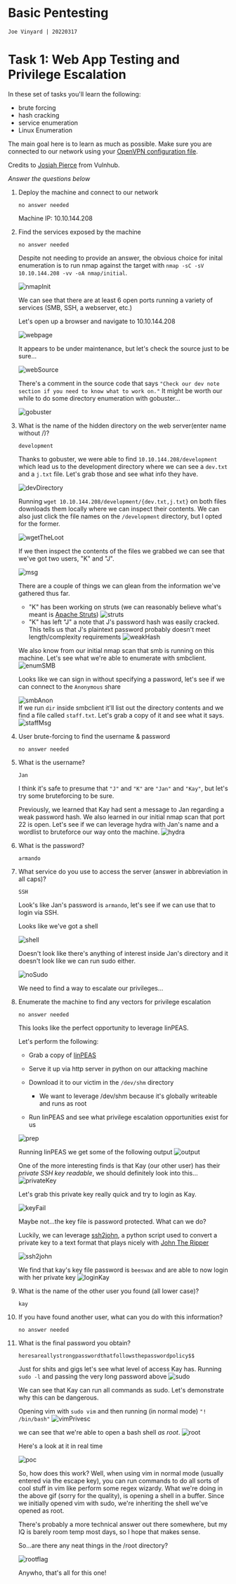 # Basic Pentesting
```
Joe Vinyard | 20220317
```

# Task 1: Web App Testing and Privilege Escalation
In these set of tasks you'll learn the following:
* brute forcing
* hash cracking
* service enumeration
* Linux Enumeration

The main goal here is to learn as much as possible.  Make sure you are connected to our network using your [OpenVPN configuration file](https://tryhackme.com/access).

Credits to [Josiah Pierce](https://www.vulnhub.com/author/josiah-pierce,569/) from Vulnhub.

*Answer the questions below* 

1. Deploy the machine and connect to our network
    ```
    no answer needed
    ```
    Machine IP: 10.10.144.208

2. Find the services exposed by the machine
    ```
    no answer needed
    ```
    Despite not needing to provide an answer, the obvious choice for inital enumeration is to run nmap against the target with `nmap -sC -sV 10.10.144.208 -vv -oA nmap/initial`.


    ![nmapInit](./loot_basicPen/nmapInit.png)

    We can see that there are at least 6 open ports running a variety of services (SMB, SSH, a webserver, etc.)

    Let's open up a browser and navigate to 10.10.144.208 
    
    ![webpage](./loot_basicPen/webPage.png)

    It appears to be under maintenance, but let's check the source just to be sure... 
    
    ![webSource](./loot_basicPen/webPage_source.png)

    There's a comment in the source code that says `"Check our dev note section if you need to know what to work on."`  It might be worth our while to do some directory enumeration with gobuster...
    
    ![gobuster](./loot_basicPen/gobusterScan.png)

3. What is the name of the hidden directory on the web server(enter name without /)?
    ```
    development
    ```
    Thanks to gobuster, we were able to find `10.10.144.208/development` which lead us to the development directory where we can see a `dev.txt` and a `j.txt` file.  Let's grab those and see what info they have. 
    
    ![devDirectory](./loot_basicPen/devDirectory.png)

    Running `wget 10.10.144.208/development/{dev.txt,j.txt}` on both files downloads them locally where we can inspect their contents.  We can also just click the file names on the `/development` directory, but I opted for the former. 
    
    ![wgetTheLoot](./loot_basicPen/wgetTheLoot.png)

    If we then inspect the contents of the files we grabbed we can see that we've got two users, "K" and "J". 
    
    ![msg](./loot_basicPen/messages.png)

    There are a couple of things we can glean from the information we've gathered thus far. 
    
    * "K" has been working on struts (we can reasonably believe what's meant is [Apache Struts](https://struts.apache.org/)) ![struts](./loot_basicPen/apacheStruts.png)
    * "K" has left "J" a note that J's password hash was easily cracked.  This tells us that J's plaintext password probably doesn't meet length/complexity requirements ![weakHash](./loot_basicPen/weakHash.png)

    We also know from our initial nmap scan that smb is running on this machine.  Let's see what we're able to enumerate with smbclient. ![enumSMB](./loot_basicPen/enum_smbclient.png)

    Looks like we can sign in without specifying a password, let's see if we can connect to the `Anonymous` share 
    
    ![smbAnon](./loot_basicPen/smb-Anon.png)  
    If we run `dir` inside smbclient it'll list out the directory contents and we find a file called `staff.txt`.  Let's grab a copy of it and see what it says. ![staffMsg](./loot_basicPen/staffMsg.png)

4. User brute-forcing to find the username & password
    ```
    no answer needed
    ```
5. What is the username?
    ```
    Jan
    ```
    I think it's safe to presume that `"J"` and `"K"` are `"Jan"` and `"Kay"`, but let's try some bruteforcing to be sure.

    Previously, we learned that Kay had sent a message to Jan regarding a weak password hash.  We also learned in our initial nmap scan that port 22 is open.  Let's see if we can leverage hydra with Jan's name and a wordlist to bruteforce our way onto the machine. ![hydra](./loot_basicPen/jans_pass.png)

6. What is the password?
    ```
    armando
    ```
7. What service do you use to access the server (answer in abbreviation in all caps)?
    ```
    SSH
    ```
    Look's like Jan's password is `armando`, let's see if we can use that to login via SSH.

    Looks like we've got a shell 
    
    ![shell](./loot_basicPen/shell.png)

    Doesn't look like there's anything of interest inside Jan's directory and it doesn't look like we can run sudo either.
    
    ![noSudo](./loot_basicPen/no_sudoJan.png)
    
    We need to find a way to escalate our privileges...

8. Enumerate the machine to find any vectors for privilege escalation
    ```
    no answer needed
    ```

    This looks like the perfect opportunity to leverage linPEAS.

    Let's perform the following:
    
    * Grab a copy of [linPEAS](https://github.com/carlospolop/PEASS-ng/releases/download/20230319/linpeas.sh)
    * Serve it up via http server in python on our attacking machine
    * Download it to our victim in the `/dev/shm` directory
        
        * We want to leverage /dev/shm because it's globally writeable and runs as root
    * Run linPEAS and see what privilege escalation opportunities exist for us

    ![prep](./loot_basicPen/prepLinPEAS.png)

    Running linPEAS we get some of the following output ![output](./loot_basicPen/output_linPEAS.png)

    One of the more interesting finds is that Kay (our other user) has their *private SSH key readable*, we should definitely look into this...
    ![privateKey](./loot_basicPen/privateKey.png)

    Let's grab this private key really quick and try to login as Kay.

    ![keyFail](./loot_basicPen/keyFail.png)

    Maybe not...the key file is password protected.  What can we do?  
    
    Luckily, we can leverage [ssh2john](https://github.com/openwall/john/blob/bleeding-jumbo/run/ssh2john.py), a python script used to convert a private key to a text format that plays nicely with [John The Ripper](https://www.openwall.com/john/)

    ![ssh2john](./loot_basicPen/ssh2john.png)

    We find that kay's key file password is `beeswax` and are able to now login with her private key ![loginKay](./loot_basicPen/loginKay.png)

9. What is the name of the other user you found (all lower case)?
    ```
    kay
    ```
10. If you have found another user, what can you do with this information?
    ```
    no answer needed
    ```
11. What is the final password you obtain?
    ```
    heresareallystrongpasswordthatfollowsthepasswordpolicy$$

    ```

    Just for shits and gigs let's see what level of access Kay has. Running `sudo -l` and passing the very long password above ![sudo](./loot_basicPen/kaySudo.png)

    We can see that Kay can run all commands as sudo.  Let's demonstrate why this can be dangerous.
    
    Opening vim with `sudo vim` and then running (in normal mode) `"! /bin/bash"`  ![vimPrivesc](./loot_basicPen/vimPrivesc.png)

    we can see that we're able to open a bash shell *as root*. ![root](./loot_basicPen/iAmRoot.png)

    Here's a look at it in real time
    
    ![poc](./loot_basicPen/vimPrivEscPOC.gif)

    So, how does this work?  Well, when using vim in normal mode (usually entered via the escape key), you can run commands to do all sorts of cool stuff in vim like perform some regex wizardy.  What we're doing in the above gif (sorry for the quality), is opening a shell in a buffer.  Since we initially opened vim with sudo, we're inheriting the shell we've opened as root.

    There's probably a more technical answer out there somewhere, but my IQ is barely room temp most days, so I hope that makes sense.

     So...are there any neat things in the /root directory? 

     ![rootflag](./loot_basicPen/rootFlag.png)


    Anywho, that's all for this one!
